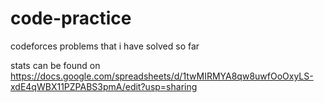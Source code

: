 # code-practice
codeforces problems that i have solved so far

stats can be found on https://docs.google.com/spreadsheets/d/1twMIRMYA8qw8uwfOoOxyLS-xdE4qWBX11PZPABS3pmA/edit?usp=sharing
